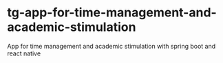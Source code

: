 # tg-app-for-time-management-and-academic-stimulation
 App for time management and academic stimulation with spring boot and react native
